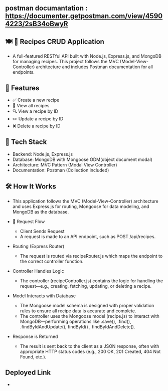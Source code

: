 ## postman documantation : https://documenter.getpostman.com/view/45904223/2sB34oBwyR

## 🍽️ 🍲 Recipes CRUD Application
- A full-featured RESTful API built with Node.js, Express.js, and MongoDB for managing recipes. This project follows the MVC (Model-View-Controller) architecture and includes Postman documentation for all endpoints.

## 📌 Features
- ✅ Create a new recipe
- 📄 View all recipes
- 🔍 View a recipe by ID
- ✏️ Update a recipe by ID
- ❌ Delete a recipe by ID

## 🧱 Tech Stack
- Backend: Node.js, Express.js
- Database: MongoDB with Mongoose ODM(object document modal)
- Architecture: MVC Pattern (Modal View Controller)
- Documentation: Postman (Collection included)

## 🛠️ How It Works
- This application follows the MVC (Model-View-Controller) architecture and uses Express.js for routing, Mongoose for data modeling, and MongoDB as the database.

- 🔁 Request Flow
    - Client Sends Request
    - A request is made to an API endpoint, such as POST /api/recipes.

- Routing (Express Router)
    - The request is routed via recipeRouter.js which maps the endpoint to the correct controller function.

- Controller Handles Logic
    - The controller (recipeController.js) contains the logic for handling the request—e.g., creating, fetching, updating, or deleting a recipe.

- Model Interacts with Database
    - The Mongoose model schema is designed with proper validation rules to ensure all recipe data is accurate and complete.
    - The controller uses the Mongoose model (recipe.js) to interact with MongoDB—performing operations like .save(), .find(), .findByIdAndUpdate(), findById() , findByIdAndDelete().

- Response is Returned
    - The result is sent back to the client as a JSON response, often with appropriate HTTP status codes (e.g., 200 OK, 201 Created, 404 Not Found, etc.).

## Deployed Link
- 